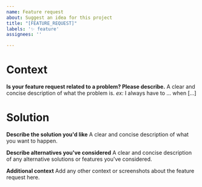 ```yaml
---
name: Feature request
about: Suggest an idea for this project
title: "[FEATURE_REQUEST]"
labels: '✨ feature'
assignees: ''

---
```


# Context

**Is your feature request related to a problem? Please describe.**
A clear and concise description of what the problem is. *ex:* I always have to ... when [...]

# Solution

**Describe the solution you'd like**
A clear and concise description of what you want to happen.

**Describe alternatives you've considered**
A clear and concise description of any alternative solutions or features you've considered.

**Additional context**
Add any other context or screenshots about the feature request here.
